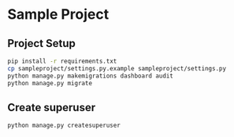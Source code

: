# Sample Project

## Project Setup
```bash
pip install -r requirements.txt
cp sampleproject/settings.py.example sampleproject/settings.py
python manage.py makemigrations dashboard audit
python manage.py migrate
```

## Create superuser
```bash
python manage.py createsuperuser
```